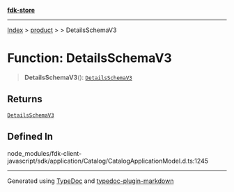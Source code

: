 [**fdk-store**](../../../README.md)
***

[Index](../../../API.md) > [product](../../README.md) > [<internal>](../README.md) > DetailsSchemaV3

# Function: DetailsSchemaV3

> **DetailsSchemaV3**(): [`DetailsSchemaV3`](../type-aliases/type-alias.DetailsSchemaV3.md)

## Returns

[`DetailsSchemaV3`](../type-aliases/type-alias.DetailsSchemaV3.md)

## Defined In

node\_modules/fdk-client-javascript/sdk/application/Catalog/CatalogApplicationModel.d.ts:1245

***
Generated using [TypeDoc](https://typedoc.org/) and [typedoc-plugin-markdown](https://www.npmjs.com/package/typedoc-plugin-markdown)
